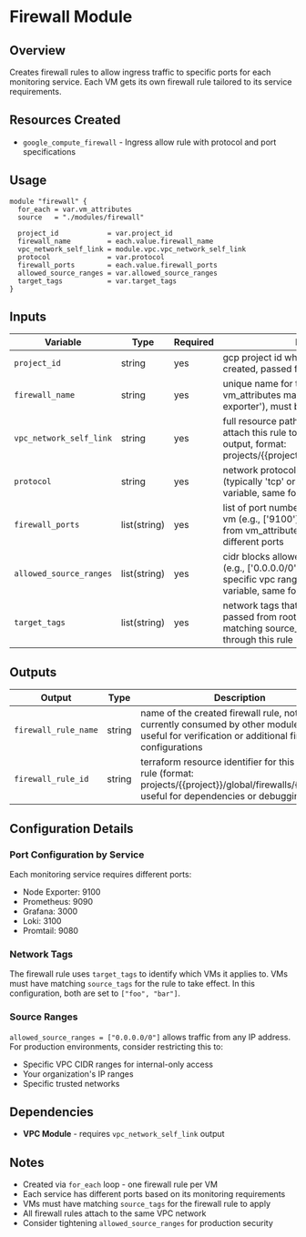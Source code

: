 # Firewall Module

## Overview
Creates firewall rules to allow ingress traffic to specific ports for each monitoring service. Each VM gets its own firewall rule tailored to its service requirements.

## Resources Created
- `google_compute_firewall` - Ingress allow rule with protocol and port specifications

## Usage

```hcl
module "firewall" {
  for_each = var.vm_attributes
  source   = "./modules/firewall"
  
  project_id            = var.project_id
  firewall_name         = each.value.firewall_name
  vpc_network_self_link = module.vpc.vpc_network_self_link
  protocol              = var.protocol
  firewall_ports        = each.value.firewall_ports
  allowed_source_ranges = var.allowed_source_ranges
  target_tags           = var.target_tags
}
```

## Inputs

| Variable | Type | Required | Description |
|----------|------|----------|-------------|
| `project_id` | string | yes | gcp project id where the firewall rule will be created, passed from root variable |
| `firewall_name` | string | yes | unique name for this firewall rule, comes from vm_attributes map in root (e.g., 'allow-node-exporter'), must be unique per project |
| `vpc_network_self_link` | string | yes | full resource path of the vpc network to attach this rule to, comes from vpc module output, format: projects/{{project}}/global/networks/{{name}} |
| `protocol` | string | yes | network protocol to allow through firewall (typically 'tcp' or 'udp'), passed from root variable, same for all firewall rules |
| `firewall_ports` | list(string) | yes | list of port numbers to open for this specific vm (e.g., ['9100'] for node exporter), comes from vm_attributes map in root, each vm has different ports |
| `allowed_source_ranges` | list(string) | yes | cidr blocks allowed to connect to these ports (e.g., ['0.0.0.0/0'] allows all internet, or specific vpc ranges), passed from root variable, same for all rules |
| `target_tags` | list(string) | yes | network tags that this firewall rule applies to, passed from root variable, vms must have matching source_tags to receive traffic through this rule |

## Outputs

| Output | Type | Description | 
|--------|------|-------------|
| `firewall_rule_name` | string | name of the created firewall rule, not currently consumed by other modules but useful for verification or additional firewall configurations | 
| `firewall_rule_id` | string | terraform resource identifier for this firewall rule (format: projects/{{project}}/global/firewalls/{{name}}), useful for dependencies or debugging |
## Configuration Details

### Port Configuration by Service
Each monitoring service requires different ports:
- Node Exporter: 9100
- Prometheus: 9090
- Grafana: 3000
- Loki: 3100
- Promtail: 9080

### Network Tags
The firewall rule uses `target_tags` to identify which VMs it applies to. VMs must have matching `source_tags` for the rule to take effect. In this configuration, both are set to `["foo", "bar"]`.

### Source Ranges
`allowed_source_ranges = ["0.0.0.0/0"]` allows traffic from any IP address. For production environments, consider restricting this to:
- Specific VPC CIDR ranges for internal-only access
- Your organization's IP ranges
- Specific trusted networks

## Dependencies
- **VPC Module** - requires `vpc_network_self_link` output

## Notes
- Created via `for_each` loop - one firewall rule per VM
- Each service has different ports based on its monitoring requirements
- VMs must have matching `source_tags` for the firewall rule to apply
- All firewall rules attach to the same VPC network
- Consider tightening `allowed_source_ranges` for production security